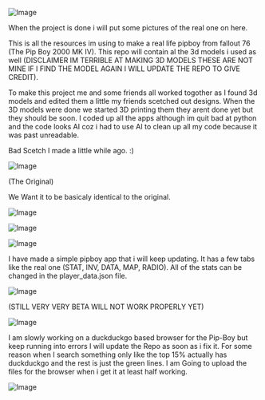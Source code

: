 ![Image](https://github.com/user-attachments/assets/eb9a062a-add2-43a9-be70-14bc2ab9c38d)


When the project is done i will put some pictures of the real one on here.

This is all the resources im using to make a real life pipboy from fallout 76 (The Pip Boy 2000 MK IV).
This repo will contain al the 3d models i used as well (DISCLAIMER IM TERRIBLE AT MAKING 3D MODELS THESE ARE NOT MINE IF I FIND THE MODEL AGAIN I WILL UPDATE THE REPO TO GIVE CREDIT).


 To make this project me and some friends all worked togother as I found 3d models and edited them a little my friends scetched out designs. When the 3D models were done we started 3D printing them they arent done yet but they should be 
 soon. I coded up all the apps although im quit bad at python and the code looks AI coz i had to use AI to clean up all my code because it was past unreadable.

Bad Scetch I made a little while ago. :)
 
![Image](https://github.com/user-attachments/assets/cfc9cfe9-8df0-42f0-bdea-fc3e8443c5fa)


(The Original)

We Want it to be basicaly identical to the original.

![Image](https://github.com/user-attachments/assets/a35c8b4a-fa9b-4c39-bc66-52d49f8cfaa0)



![Image](https://github.com/user-attachments/assets/11eb7feb-5be1-4e7a-ae5c-94a8054a8cdf)

![Image](https://github.com/user-attachments/assets/3f35b8d3-b4d7-4672-95e0-2ee928e7a855)

I have made a simple pipboy app that i will keep updating.
It has a few tabs like the real one (STAT, INV, DATA, MAP, RADIO).
All of the stats can be changed in  the player_data.json file.


![Image](https://github.com/user-attachments/assets/ec4e8e76-967f-454b-ae08-d45763065a32) 


(STILL VERY VERY BETA WILL NOT WORK PROPERLY YET)

![Image](https://github.com/user-attachments/assets/674df798-5dec-4cf9-b17a-5e436763a483)


I am slowly working on a duckduckgo based browser for the Pip-Boy but keep running into errors I will update the Repo as soon as i fix it.
For some reason when I search something only like the top 15% actually has duckduckgo and the rest is just the green lines.
I am Going to upload the files for the browser when i get it at least half working.

![Image](https://github.com/user-attachments/assets/10ff2767-7211-4d9a-b279-5cd3b22adbfc)
